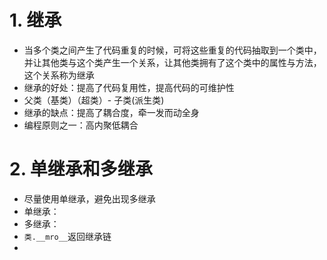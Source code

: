 # 1. 继承

- 当多个类之间产生了代码重复的时候，可将这些重复的代码抽取到一个类中，并让其他类与这个类产生一个关系，让其他类拥有了这个类中的属性与方法，这个关系称为继承
- 继承的好处：提高了代码复用性，提高代码的可维护性
- 父类（基类）（超类）- 子类(派生类)
- 继承的缺点：提高了耦合度，牵一发而动全身
- 编程原则之一：高内聚低耦合

# 2. 单继承和多继承

- 尽量使用单继承，避免出现多继承
- 单继承：
- 多继承：
- `类.__mro__`返回继承链
- 

